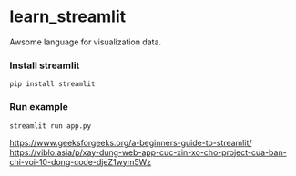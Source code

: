 # learn_streamlit
Awsome language for visualization data.

### Install streamlit
```shellscript
pip install streamlit
```

### Run example
```shellscript
streamlit run app.py
```

https://www.geeksforgeeks.org/a-beginners-guide-to-streamlit/
https://viblo.asia/p/xay-dung-web-app-cuc-xin-xo-cho-project-cua-ban-chi-voi-10-dong-code-djeZ1wym5Wz
